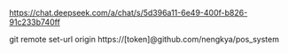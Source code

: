 https://chat.deepseek.com/a/chat/s/5d396a11-6e49-400f-b826-91c233b740ff  
  
git remote set-url origin https://[token]@github.com/nengkya/pos_system
